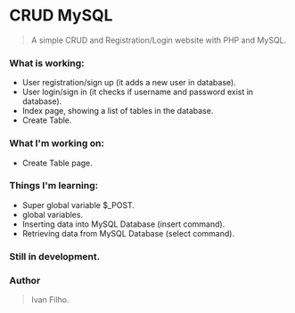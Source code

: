 # CRUD MySQL
> A simple CRUD and Registration/Login website with PHP and MySQL.

### What is working:
* User registration/sign up (it adds a new user in database).
* User login/sign in (it checks if username and password exist in database).
* Index page, showing a list of tables in the database.
* Create Table.

### What I'm working on:
* Create Table page.

### Things I'm learning:
* Super global variable $_POST.
* global variables.
* Inserting data into MySQL Database (insert command).
* Retrieving data from MySQL Database (select command).

### Still in development.

### Author
> Ivan Filho.
